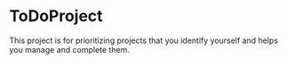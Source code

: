 # ToDoProject
This project is for prioritizing projects that you identify yourself and helps you manage and complete them.
